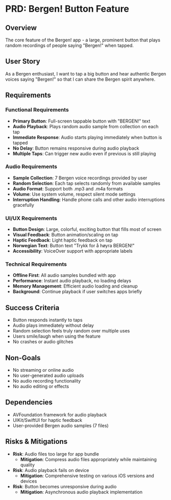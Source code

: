 # PRD: Bergen! Button Feature

## Overview
The core feature of the Bergen! app - a large, prominent button that plays random recordings of people saying "Bergen!" when tapped.

## User Story
As a Bergen enthusiast, I want to tap a big button and hear authentic Bergen voices saying "Bergen!" so that I can share the Bergen spirit anywhere.

## Requirements

### Functional Requirements
- **Primary Button**: Full-screen tappable button with "BERGEN!" text
- **Audio Playback**: Plays random audio sample from collection on each tap
- **Immediate Response**: Audio starts playing immediately when button is tapped
- **No Delay**: Button remains responsive during audio playback
- **Multiple Taps**: Can trigger new audio even if previous is still playing

### Audio Requirements
- **Sample Collection**: 7 Bergen voice recordings provided by user
- **Random Selection**: Each tap selects randomly from available samples
- **Audio Format**: Support both .mp3 and .m4a formats
- **Volume**: Use system volume, respect silent mode settings
- **Interruption Handling**: Handle phone calls and other audio interruptions gracefully

### UI/UX Requirements
- **Button Design**: Large, colorful, exciting button that fills most of screen
- **Visual Feedback**: Button animation/scaling on tap
- **Haptic Feedback**: Light haptic feedback on tap
- **Norwegian Text**: Button text "Trykk for å høyra BERGEN!"
- **Accessibility**: VoiceOver support with appropriate labels

### Technical Requirements
- **Offline First**: All audio samples bundled with app
- **Performance**: Instant audio playback, no loading delays
- **Memory Management**: Efficient audio loading and cleanup
- **Background**: Continue playback if user switches apps briefly

## Success Criteria
- Button responds instantly to taps
- Audio plays immediately without delay
- Random selection feels truly random over multiple uses
- Users smile/laugh when using the feature
- No crashes or audio glitches

## Non-Goals
- No streaming or online audio
- No user-generated audio uploads
- No audio recording functionality
- No audio editing or effects

## Dependencies
- AVFoundation framework for audio playback
- UIKit/SwiftUI for haptic feedback
- User-provided Bergen audio samples (7 files)

## Risks & Mitigations
- **Risk**: Audio files too large for app bundle
  - **Mitigation**: Compress audio files appropriately while maintaining quality
- **Risk**: Audio playback fails on device
  - **Mitigation**: Comprehensive testing on various iOS versions and devices
- **Risk**: Button becomes unresponsive during audio
  - **Mitigation**: Asynchronous audio playback implementation